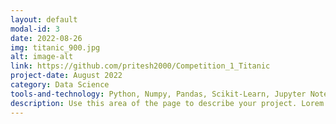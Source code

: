 ```yaml
---
layout: default
modal-id: 3
date: 2022-08-26
img: titanic_900.jpg
alt: image-alt
link: https://github.com/pritesh2000/Competition_1_Titanic
project-date: August 2022
category: Data Science
tools-and-technology: Python, Numpy, Pandas, Scikit-Learn, Jupyter Notebook
description: Use this area of the page to describe your project. Lorem ipsum dolor sit amet, consectetur adipisicing elit. Mollitia neque assumenda ipsam nihil, molestias magnam, recusandae quos quis inventore quisquam velit asperiores, vitae? Reprehenderit soluta, eos quod consequuntur itaque. Nam.
---
```

